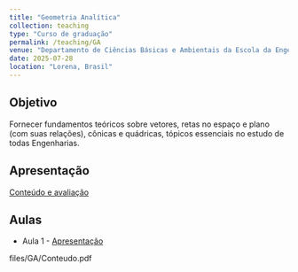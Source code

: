 ```yaml
---
title: "Geometria Analítica"
collection: teaching
type: "Curso de graduação"
permalink: /teaching/GA
venue: "Departamento de Ciências Básicas e Ambientais da Escola da Engenharia de Lorena"
date: 2025-07-28
location: "Lorena, Brasil"
---
```


## Objetivo
Fornecer fundamentos teóricos sobre vetores, retas no espaço e plano (com suas relações), cônicas e quádricas, tópicos essenciais no estudo de todas Engenharias.

## Apresentação
[Conteúdo e avaliação](http://mmugnaine.github.io/files/GA/Conteudo.pdf)


## Aulas
* Aula 1 - [Apresentação](http://mmugnaine.github.io/files/paper1.pdf)


files/GA/Conteudo.pdf
